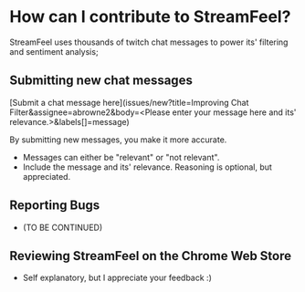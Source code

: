# How can I contribute to StreamFeel?

StreamFeel uses thousands of twitch chat messages to power its' filtering and sentiment analysis; 

## Submitting new chat messages
[Submit a chat message here](issues/new?title=Improving Chat Filter&assignee=abrowne2&body=<Please enter your message here and its' relevance.>&labels[]=message)

By submitting new messages, you make it more accurate.
* Messages can either be "relevant" or "not relevant".
* Include the message and its' relevance. Reasoning is optional, but appreciated.

## Reporting Bugs 
* (TO BE CONTINUED)

## Reviewing StreamFeel on the Chrome Web Store
* Self explanatory, but I appreciate your feedback :)




